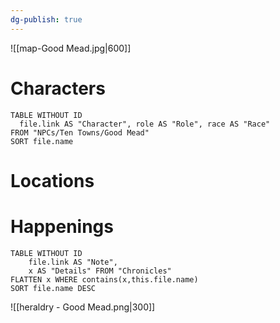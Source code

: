 ```yaml
---
dg-publish: true
---
```

![[map-Good Mead.jpg|600]]
# Characters

```dataview 
TABLE WITHOUT ID
  file.link AS "Character", role AS "Role", race AS "Race"
FROM "NPCs/Ten Towns/Good Mead"
SORT file.name
```

# Locations
# Happenings
```dataview
TABLE WITHOUT ID
	file.link AS "Note", 
	x AS "Details" FROM "Chronicles"
FLATTEN x WHERE contains(x,this.file.name) 
SORT file.name DESC
```
![[heraldry - Good Mead.png|300]]
